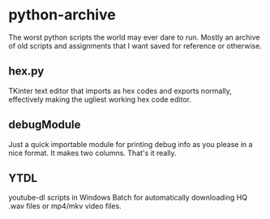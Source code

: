 # python-archive
The worst python scripts the world may ever dare to run. Mostly an archive of old scripts and assignments that I want saved for reference or otherwise.

## hex.py
TKinter text editor that imports as hex codes and exports normally, effectively making the ugliest working hex code editor.

## debugModule
Just a quick importable module for printing debug info as you please in a nice format. It makes two columns. That's it really.

## YTDL
youtube-dl scripts in Windows Batch for automatically downloading HQ .wav files or mp4/mkv video files.
